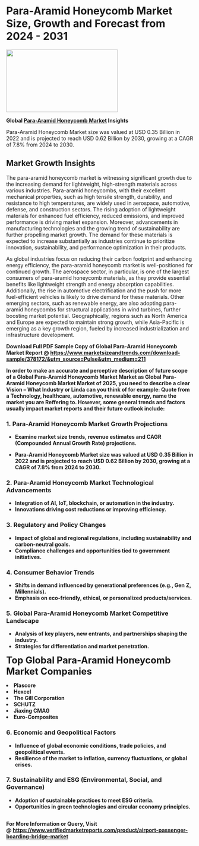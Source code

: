 <H1>Para-Aramid Honeycomb Market Size, Growth and Forecast from 2024 - 2031</H1><img class="aligncenter size-medium wp-image-584254" src="https://thirdeyenews.in/wp-content/uploads/2024/09/Global-Market-Research-300x168.jpeg" alt="" width="300" height="168" /><p><strong>Global&nbsp;<a href="https://www.marketsizeandtrends.com/download-sample/378172/&amp;utm_source=Pulse&amp;utm_medium=211">Para-Aramid Honeycomb Market</a> Insights</strong></p><p>Para-Aramid Honeycomb Market size was valued at USD 0.35 Billion in 2022 and is projected to reach USD 0.62 Billion by 2030, growing at a CAGR of 7.8% from 2024 to 2030.</p><p><h2>Market Growth Insights</h2> <p>The para-aramid honeycomb market is witnessing significant growth due to the increasing demand for lightweight, high-strength materials across various industries. Para-aramid honeycombs, with their excellent mechanical properties, such as high tensile strength, durability, and resistance to high temperatures, are widely used in aerospace, automotive, defense, and construction sectors. The rising adoption of lightweight materials for enhanced fuel efficiency, reduced emissions, and improved performance is driving market expansion. Moreover, advancements in manufacturing technologies and the growing trend of sustainability are further propelling market growth. The demand for these materials is expected to increase substantially as industries continue to prioritize innovation, sustainability, and performance optimization in their products.</p> <p><strong></strong></p> <p>As global industries focus on reducing their carbon footprint and enhancing energy efficiency, the para-aramid honeycomb market is well-positioned for continued growth. The aerospace sector, in particular, is one of the largest consumers of para-aramid honeycomb materials, as they provide essential benefits like lightweight strength and energy absorption capabilities. Additionally, the rise in automotive electrification and the push for more fuel-efficient vehicles is likely to drive demand for these materials. Other emerging sectors, such as renewable energy, are also adopting para-aramid honeycombs for structural applications in wind turbines, further boosting market potential. Geographically, regions such as North America and Europe are expected to maintain strong growth, while Asia-Pacific is emerging as a key growth region, fueled by increased industrialization and infrastructure development. <p><strong></p><p><span class=""><strong>Download Full PDF Sample Copy of Global Para-Aramid Honeycomb Market Report</strong> @ <a href="https://www.marketsizeandtrends.com/download-sample/378172/&amp;utm_source=Pulse&amp;utm_medium=211" target="_blank">https://www.marketsizeandtrends.com/download-sample/378172/&amp;utm_source=Pulse&amp;utm_medium=211</a></span></p><p>In order to make an accurate and perceptive description of future scope of a Global&nbsp;Para-Aramid Honeycomb Market Market as Global&nbsp;Para-Aramid Honeycomb Market Market of 2025, you need to describe a clear Vision &ndash; What Industry or Linda can you think of for example: Quote from a Technology, healthcare, automotive, renewable energy, name the market you are Reffering to. However, some general trends and factors usually impact market reports and their future outlook include:</p><h3>1.&nbsp;<strong>Para-Aramid Honeycomb Market Growth Projections</strong></h3><ul><li>Examine market size trends, revenue estimates and CAGR (Compounded Annual Growth Rate) projections.</li><li><p>Para-Aramid Honeycomb Market size was valued at USD 0.35 Billion in 2022 and is projected to reach USD 0.62 Billion by 2030, growing at a CAGR of 7.8% from 2024 to 2030.</p></li></ul><h3>2.&nbsp;<strong>Para-Aramid Honeycomb Market Technological Advancements</strong></h3><ul><li>Integration of AI, IoT, blockchain, or automation in the industry.</li><li>Innovations driving cost reductions or improving efficiency.</li></ul><h3>3.&nbsp;<strong>Regulatory and Policy Changes</strong></h3><ul><li>Impact of global and regional regulations, including sustainability and carbon-neutral goals.</li><li>Compliance challenges and opportunities tied to government initiatives.</li></ul><h3>4.&nbsp;<strong>Consumer Behavior Trends</strong></h3><ul><li>Shifts in demand influenced by generational preferences (e.g., Gen Z, Millennials).</li><li>Emphasis on eco-friendly, ethical, or personalized products/services.</li></ul><h3>5.&nbsp;<strong>Global Para-Aramid Honeycomb Market Competitive Landscape</strong></h3><ul><li>Analysis of key players, new entrants, and partnerships shaping the industry.</li><li>Strategies for differentiation and market penetration.</li></ul><p data-pm-slice="1 1 []"><span style="color: inherit; font-family: inherit; font-size: 25px;">Top Global Para-Aramid Honeycomb Market Companies</span></p><div class="" data-test-id=""><p><li>Plascore</li><li> Hexcel</li><li> The Gill Corporation</li><li> SCHUTZ</li><li> Jiaxing CMAG</li><li> Euro-Composites</li></p></div><h3>6.&nbsp;<strong>Economic and Geopolitical Factors</strong></h3><ul><li>Influence of global economic conditions, trade policies, and geopolitical events.</li><li>Resilience of the market to inflation, currency fluctuations, or global crises.</li></ul><h3>7.&nbsp;<strong>Sustainability and ESG (Environmental, Social, and Governance)</strong></h3><ul><li>Adoption of sustainable practices to meet ESG criteria.</li><li>Opportunities in green technologies and circular economy principles.</li></ul><h2><strong style="font-size: 14px;">For More Information or Query, Visit @&nbsp;</strong><a style="background-color: #ffffff; font-size: 14px;" href="https://www.marketsizeandtrends.com/report/para-aramid-honeycomb-market/" target="_blank">https://www.verifiedmarketreports.com/product/airport-passenger-boarding-bridge-market</a></h2>
